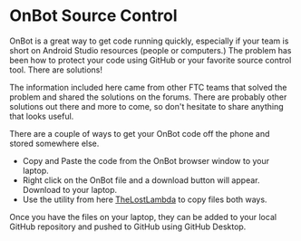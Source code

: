 # OnBot Source Control
OnBot is a great way to get code running quickly, especially if your team is short on Android Studio resources (people or computers.) The problem has been how to protect your code using GitHub or your favorite source control tool. There are solutions!

The information included here came from other FTC teams that solved the problem and shared the solutions on the forums. There are probably other solutions out there and more to come, so don't hesitate to share anything that looks useful.

There are a couple of ways to get your OnBot code off the phone and stored somewhere else.
- Copy and Paste the code from the OnBot browser window to your laptop.
- Right click on the OnBot file and a download button will appear. Download to your laptop.
- Use the utility from here [TheLostLambda](https://github.com/TheLostLambda/ftc_http/releases) to copy files both ways.

Once you have the files on your laptop, they can be added to your local GitHub repository and pushed to GitHub using GitHub Desktop.
